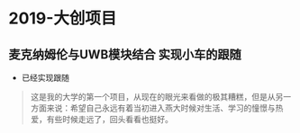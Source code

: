 # 2019-大创项目
## 麦克纳姆伦与UWB模块结合 实现小车的跟随
+ 已经实现跟随


> 这是我的大学的第一个项目，从现在的眼光来看做的极其糟糕，但是从另一方面来说：希望自己永远有着当初进入燕大时候对生活、学习的憧憬与热爱，有些时候走远了，回头看看也挺好。
